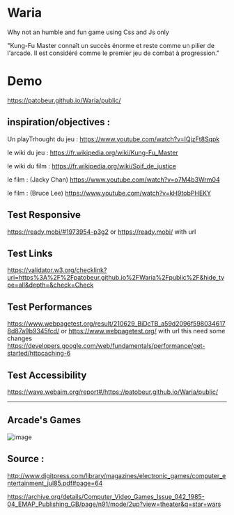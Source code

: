 # Waria
Why not an humble and fun game using Css and Js only

"Kung-Fu Master connaît un succès énorme et reste comme un pilier de l'arcade. Il est considéré comme le premier jeu de combat à progression."

# Demo
https://patobeur.github.io/Waria/public/

## inspiration/objectives :
Un playTrhought du jeu : 
https://www.youtube.com/watch?v=IQjzFt8Sqpk

le wiki du jeu : 
https://fr.wikipedia.org/wiki/Kung-Fu_Master

le wiki du film : 
https://fr.wikipedia.org/wiki/Soif_de_justice

le film : (Jacky Chan)
https://www.youtube.com/watch?v=o7M4b3Wrm04

le film : (Bruce Lee)
https://www.youtube.com/watch?v=kH9tobPHEKY


## Test Responsive
https://ready.mobi/#1973954-p3g2
or https://ready.mobi/ with url

## Test Links
https://validator.w3.org/checklink?uri=https%3A%2F%2Fpatobeur.github.io%2FWaria%2Fpublic%2F&hide_type=all&depth=&check=Check

## Test Performances
https://www.webpagetest.org/result/210629_BiDcTB_a59d2096f5980346178d87a9b9345fcd/
or https://www.webpagetest.org/  with url
this need some changes
https://developers.google.com/web/fundamentals/performance/get-started/httpcaching-6

## Test Accessibility
https://wave.webaim.org/report#/https://patobeur.github.io/Waria/public/

- - - - - - - -

## Arcade's Games
![image](https://user-images.githubusercontent.com/48214878/123779467-7d309600-d8d2-11eb-9ea1-9a0024ef996b.png)

## Source : 
http://www.digitpress.com/library/magazines/electronic_games/computer_entertainment_jul85.pdf#page=64

https://archive.org/details/Computer_Video_Games_Issue_042_1985-04_EMAP_Publishing_GB/page/n91/mode/2up?view=theater&q=star+wars
